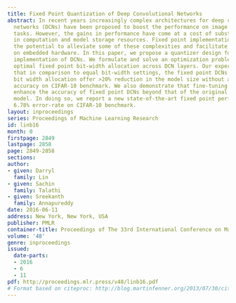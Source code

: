 ```yaml
---
title: Fixed Point Quantization of Deep Convolutional Networks
abstract: In recent years increasingly complex architectures for deep convolution
  networks (DCNs) have been proposed to boost the performance on image recognition
  tasks. However, the gains in performance have come at a cost of substantial increase
  in computation and model storage resources. Fixed point implementation of DCNs has
  the potential to alleviate some of these complexities and facilitate potential deployment
  on embedded hardware. In this paper, we propose a quantizer design for fixed point
  implementation of DCNs. We formulate and solve an optimization problem to identify
  optimal fixed point bit-width allocation across DCN layers. Our experiments show
  that in comparison to equal bit-width settings, the fixed point DCNs with optimized
  bit width allocation offer >20% reduction in the model size without any loss in
  accuracy on CIFAR-10 benchmark. We also demonstrate that fine-tuning can further
  enhance the accuracy of fixed point DCNs beyond that of the original floating point
  model. In doing so, we report a new state-of-the-art fixed point performance of
  6.78% error-rate on CIFAR-10 benchmark.
layout: inproceedings
series: Proceedings of Machine Learning Research
id: linb16
month: 0
firstpage: 2849
lastpage: 2858
page: 2849-2858
sections: 
author:
- given: Darryl
  family: Lin
- given: Sachin
  family: Talathi
- given: Sreekanth
  family: Annapureddy
date: 2016-06-11
address: New York, New York, USA
publisher: PMLR
container-title: Proceedings of The 33rd International Conference on Machine Learning
volume: '48'
genre: inproceedings
issued:
  date-parts:
  - 2016
  - 6
  - 11
pdf: http://proceedings.mlr.press/v48/linb16.pdf
# Format based on citeproc: http://blog.martinfenner.org/2013/07/30/citeproc-yaml-for-bibliographies/
---
```

